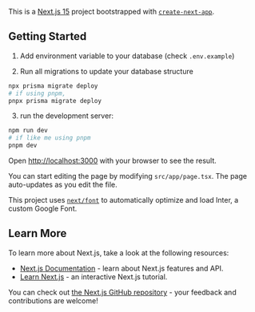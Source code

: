This is a [Next.js 15](https://nextjs.org) project bootstrapped with [`create-next-app`](https://nextjs.org/docs/app/api-reference/create-next-app).

## Getting Started

1. Add environment variable to your database (check `.env.example`)

2. Run all migrations to update your database structure

```bash
npx prisma migrate deploy
# if using pnpm,
pnpx prisma migrate deploy
```

3. run the development server:

```bash
npm run dev
# if like me using pnpm
pnpm dev
```

Open [http://localhost:3000](http://localhost:3000) with your browser to see the result.

You can start editing the page by modifying `src/app/page.tsx`. The page auto-updates as you edit the file.

This project uses [`next/font`](https://nextjs.org/docs/app/building-your-application/optimizing/fonts) to automatically optimize and load Inter, a custom Google Font.

## Learn More

To learn more about Next.js, take a look at the following resources:

- [Next.js Documentation](https://nextjs.org/docs) - learn about Next.js features and API.
- [Learn Next.js](https://nextjs.org/learn) - an interactive Next.js tutorial.

You can check out [the Next.js GitHub repository](https://github.com/vercel/next.js) - your feedback and contributions are welcome!
